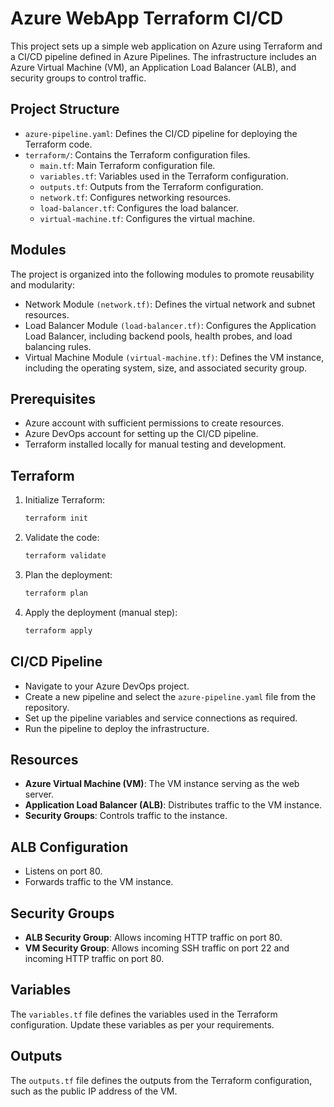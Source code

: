 # Azure WebApp Terraform CI/CD

This project sets up a simple web application on Azure using Terraform and a CI/CD pipeline defined in Azure Pipelines. The infrastructure includes an Azure Virtual Machine (VM), an Application Load Balancer (ALB), and security groups to control traffic.

## Project Structure

- `azure-pipeline.yaml`: Defines the CI/CD pipeline for deploying the Terraform code.
- `terraform/`: Contains the Terraform configuration files.
  - `main.tf`: Main Terraform configuration file.
  - `variables.tf`: Variables used in the Terraform configuration.
  - `outputs.tf`: Outputs from the Terraform configuration.
  - `network.tf`: Configures networking resources.
  - `load-balancer.tf`: Configures the load balancer.
  - `virtual-machine.tf`: Configures the virtual machine.

## Modules


The project is organized into the following modules to promote reusability and modularity:

- Network Module ```(network.tf)```: Defines the virtual network and subnet resources.
- Load Balancer Module ```(load-balancer.tf)```: Configures the Application Load Balancer, including backend pools, health probes, and load balancing rules.
- Virtual Machine Module ```(virtual-machine.tf)```: Defines the VM instance, including the operating system, size, and associated security group.

## Prerequisites
- Azure account with sufficient permissions to create resources.
- Azure DevOps account for setting up the CI/CD pipeline.
- Terraform installed locally for manual testing and development.

## Terraform

1. Initialize Terraform:
   ```sh
   terraform init

2. Validate the code:
    ```sh
    terraform validate

3.  Plan the deployment:
    ```sh
    terraform plan

4.  Apply the deployment (manual step):
    ```sh
    terraform apply

## CI/CD Pipeline

- Navigate to your Azure DevOps project.
- Create a new pipeline and select the `azure-pipeline.yaml` file from the repository.
- Set up the pipeline variables and service connections as required.
- Run the pipeline to deploy the infrastructure.

## Resources

- **Azure Virtual Machine (VM)**: The VM instance serving as the web server.
- **Application Load Balancer (ALB)**: Distributes traffic to the VM instance.
- **Security Groups**: Controls traffic to the instance.

## ALB Configuration

- Listens on port 80.
- Forwards traffic to the VM instance.

## Security Groups

- **ALB Security Group**: Allows incoming HTTP traffic on port 80.
- **VM Security Group**: Allows incoming SSH traffic on port 22 and incoming HTTP traffic on port 80.

## Variables

The `variables.tf` file defines the variables used in the Terraform configuration. Update these variables as per your requirements.

## Outputs

The `outputs.tf` file defines the outputs from the Terraform configuration, such as the public IP address of the VM.
